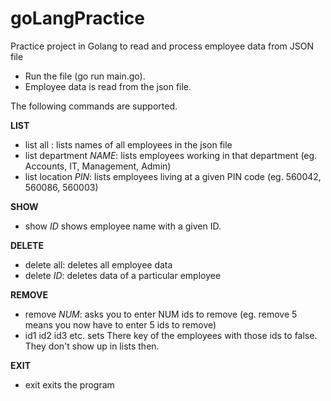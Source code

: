 # goLangPractice
Practice project in Golang to read and process employee data from JSON file

* Run the file (go run main.go).
* Employee data is read from the json file.

The following commands are supported.


<b>LIST</b>
* list all : lists names of all employees in the json file
* list department <i>NAME</i>: lists employees working in that department (eg. Accounts, IT, Management, Admin)
 * list location <i>PIN</i>: lists employees living at a given PIN code (eg. 560042, 560086, 560003)
  
  <b>SHOW</b>
  
  * show <i>ID</i> shows employee name with a given ID.
  
  <b>DELETE</b>
  * delete all: deletes all employee data
  * delete <i>ID</i>: deletes data of a particular employee
  
  <b>REMOVE</b>
  * remove <i>NUM</i>: asks you to enter NUM ids to remove (eg. remove 5 means you now have to enter 5 ids to remove)
  * id1 id2 id3 etc. sets There key of the employees with those ids to false. They don't show up in lists then.
  
  <b>EXIT</b>
  * exit exits the program
  
  
